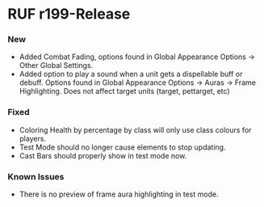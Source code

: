 # RUF r199-Release
### New
* Added Combat Fading, options found in Global Appearance Options -> Other Global Settings.
* Added option to play a sound when a unit gets a dispellable buff or debuff. Options found in Global Appearance Options -> Auras -> Frame Highlighting. Does not affect target units (target, pettarget, etc)

### Fixed
* Coloring Health by percentage by class will only use class colours for players.
* Test Mode should no longer cause elements to stop updating.
* Cast Bars should properly show in test mode now.

### Known Issues
* There is no preview of frame aura highlighting in test mode.